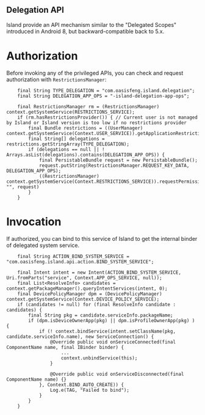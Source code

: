 Delegation API
----------------

Island provide an API mechanism similar to the "Delegated Scopes" introduced in Android 8, but backward-compatible back to 5.x.

Authorization
===============

Before invoking any of the privileged APIs, you can check and request authorization with `RestrictionsManager`:

```
    final String TYPE_DELEGATION = "com.oasisfeng.island.delegation";
    final String DELEGATION_APP_OPS = "-island-delegation-app-ops";

    final RestrictionsManager rm = (RestrictionsManager) context.getSystemService(RESTRICTIONS_SERVICE);
    if (rm.hasRestrictionsProvider()) { // Current user is not managed by Island or Island version is too low if no restrictions provider
        final Bundle restrictions = ((UserManager) context.getSystemService(Context.USER_SERVICE)).getApplicationRestrictions(context.getPackageName());
        final String[] delegations = restrictions.getStringArray(TYPE_DELEGATION);
        if (delegations == null || ! Arrays.asList(delegations).contains(DELEGATION_APP_OPS)) {
            final PersistableBundle request = new PersistableBundle();
            request.putString(RestrictionsManager.REQUEST_KEY_DATA, DELEGATION_APP_OPS);
            ((RestrictionsManager) context.getSystemService(Context.RESTRICTIONS_SERVICE)).requestPermission(TYPE_DELEGATION, "", request)
        }
    }
```

Invocation
============

If authorized, you can bind to this service of Island to get the internal binder of delegated system service.

```
    final String ACTION_BIND_SYSTEM_SERVICE = "com.oasisfeng.island.api.action.BIND_SYSTEM_SERVICE";

    final Intent intent = new Intent(ACTION_BIND_SYSTEM_SERVICE, Uri.fromParts("service", Context.APP_OPS_SERVICE, null));
    final List<ResolveInfo> candidates = context.getPackageManager().queryIntentServices(intent, 0);
    final DevicePolicyManager dpm = (DevicePolicyManager) context.getSystemService(Context.DEVICE_POLICY_SERVICE);
    if (candidates != null) for (final ResolveInfo candidate : candidates) {
        final String pkg = candidate.serviceInfo.packageName;
        if (dpm.isDeviceOwnerApp(pkg) || dpm.isProfileOwnerApp(pkg) ) {
            if (! context.bindService(intent.setClassName(pkg, candidate.serviceInfo.name), new ServiceConnection() {
                @Override public void onServiceConnected(final ComponentName name, final IBinder binder) {
                    ...
                    context.unbindService(this);
                }

                @Override public void onServiceDisconnected(final ComponentName name) {}
            }, Context.BIND_AUTO_CREATE)) {
                Log.e(TAG, "Failed to bind");
            }
        }
    }
```
